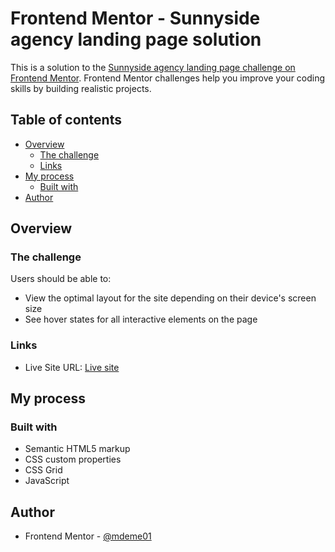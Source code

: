 # Frontend Mentor - Sunnyside agency landing page solution

This is a solution to the [Sunnyside agency landing page challenge on Frontend Mentor](https://www.frontendmentor.io/challenges/sunnyside-agency-landing-page-7yVs3B6ef). Frontend Mentor challenges help you improve your coding skills by building realistic projects.

## Table of contents

- [Overview](#overview)
  - [The challenge](#the-challenge)
  - [Links](#links)
- [My process](#my-process)
  - [Built with](#built-with)
- [Author](#author)

## Overview

### The challenge

Users should be able to:

- View the optimal layout for the site depending on their device's screen size
- See hover states for all interactive elements on the page

### Links

- Live Site URL: [Live site](https://mdeme01.github.io/sunnyside-agency-landing-page/)

## My process

### Built with

- Semantic HTML5 markup
- CSS custom properties
- CSS Grid
- JavaScript

## Author

- Frontend Mentor - [@mdeme01](https://www.frontendmentor.io/profile/mdeme01)
